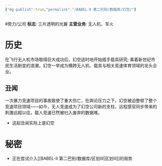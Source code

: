 ```yaml
---
{"dg-publish":true,"permalink":"/BABEL-Ⅱ 第二巴别/数据库/幻空/"}
---
```


#势力/公司 
**标志**: 三片透明的光翼
**主营业务**: 无人机，军火

# 历史
在飞行无人机市场取得巨大成功后，幻空适时地开始插手载具研究; 乘着新世纪市民生活剧变的浪潮，幻空一举成为横跨无人机、载具与相关竞速体育领域的龙头企业。
## 丑闻
一次暴力竞速项目的事故致使了重大伤亡，在舆论压力之下，幻空被迫整顿了整个竞速项目领域——如今，无人竞速成为了幻空公司新的支柱，远程感官同步带来的刺激远超以往，载人竞速已然被扫入废弃的数据堆。
- 这起丑闻实际上是幻空

# 秘密
- 正在尝试介入[[BABEL-Ⅱ 第二巴别/数据库/区划Ⅲ\|区划Ⅲ]]的局势